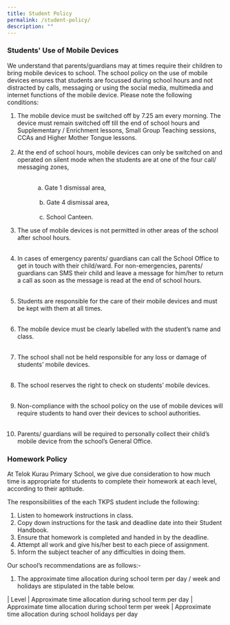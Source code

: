 ```yaml
---
title: Student Policy
permalink: /student-policy/
description: ""
---
```

### **Students' Use of Mobile Devices**

We understand that parents/guardians may at times require their children to bring mobile devices to school. The school policy on the use of mobile devices ensures that students are focussed during school hours and not distracted by calls, messaging or using the social media, multimedia and internet functions of the mobile device. Please note the following conditions:

1. The mobile device must be switched off by 7.25 am every morning. The device must remain switched off till the end of school hours and Supplementary / Enrichment lessons, Small Group Teaching sessions, CCAs and Higher Mother Tongue lessons.<br><br>
2. At the end of school hours, mobile devices can only be switched on and operated on silent mode when the students are at one of the four call/ messaging zones,<br><br>

&nbsp;&nbsp;&nbsp;&nbsp;&nbsp;&nbsp;&nbsp;&nbsp;&nbsp;&nbsp;&nbsp;&nbsp;&nbsp;&nbsp;&nbsp;&nbsp;&nbsp;&nbsp;a. Gate 1 dismissal area,<br><br>
&nbsp;&nbsp;&nbsp;&nbsp;&nbsp;&nbsp;&nbsp;&nbsp;&nbsp;&nbsp;&nbsp;&nbsp;&nbsp;&nbsp;&nbsp;&nbsp;&nbsp;&nbsp;
b. Gate 4 dismissal area,<br><br>
&nbsp;&nbsp;&nbsp;&nbsp;&nbsp;&nbsp;&nbsp;&nbsp;&nbsp;&nbsp;&nbsp;&nbsp;&nbsp;&nbsp;&nbsp;&nbsp;&nbsp;&nbsp;
c. School Canteen.

3. The use of mobile devices is not permitted in other areas of the school after school hours.<br><br>

4. In cases of emergency parents/ guardians can call the School Office to get in touch with their child/ward. For non-emergencies, parents/ guardians can SMS their child and leave a message for him/her to return a call as soon as the message is read at the end of school hours.<br><br>

5. Students are responsible for the care of their mobile devices and must be kept with them at all times.<br><br>

6. The mobile device must be clearly labelled with the student’s name and class.<br><br>

7. The school shall not be held responsible for any loss or damage of students’ mobile devices.<br><br>

8. The school reserves the right to check on students’ mobile devices.<br><br>

9. Non-compliance with the school policy on the use of mobile devices will require students to hand over their devices to school authorities. <br><br>

10. Parents/ guardians will be required to personally collect their child’s mobile device from the school’s General Office.

###  **Homework Policy**

At Telok Kurau Primary School, we give due consideration to how much time is appropriate for students to complete their homework at each level, according to their aptitude.

The responsibilities of the each TKPS student include the following:

1. Listen to homework instructions in class.
2. Copy down instructions for the task and deadline date into their Student Handbook.
3. Ensure that homework is completed and handed in by the deadline.
4. Attempt all work and give his/her best to each piece of assignment.
5. Inform the subject teacher of any difficulties in doing them.

Our school’s recommendations are as follows:-

1. The approximate time allocation during school term per day / week and holidays are stipulated in the table below.

| Level | Approximate time  allocation during school term per day | Approximate time  allocation during school term per week | Approximate time allocation during school  holidays per day